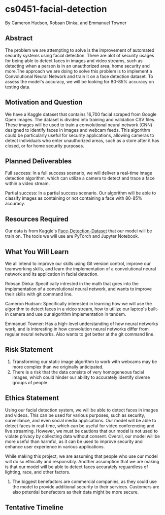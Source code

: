 # cs0451-facial-detection
By Cameron Hudson, Robsan Dinka, and Emmanuel Towner

## Abstract

The problem we are attempting to solve is the improvement of automated security systems using facial detection. There are alot of security usages for being able to detect faces in images and video streams, such as detecting when a person is in an unauthorized area, home security and more.The approach we are doing to solve this problem is to implement a Convolutional Neural Network and train it on a face detection dataset. To assess the model's accuracy, we will be looking for 80-85% accuracy on testing data. 

## Motivation and Question

We have a Kaggle dataset that contains 16,700 facial scraped from Google Open Images. The dataset is divided into training and validation CSV files. These images will be used to train a convolutional neural network (CNN) designed to identify faces in images and webcam feeds. This algorithm could be particularly useful for security applications, allowing cameras to detect individuals who enter unauthorized areas, such as a store after it has closed, or for home security purposes.

## Planned Deliverables

Full success: In a full success scenario, we will deliver a real-time image detection algorithm, which can utilize a camera to detect and trace a face within a video stream.

Partial success: In a partial success scenario. Our algorithm will be able to classify images as containing or not containing a face with 80-85% accuracy.

## Resources Required

Our data is from Kaggle's [Face-Detection-Dataset](https://www.kaggle.com/datasets/fareselmenshawii/face-detection-dataset) that our model will be train on. The tools we will use are PyTorch and Jupyter Notebook.

## What You Will Learn

We all intend to improve our skills using Git version control, improve our teamworking skills, and learn the implementation of a convolutional neural network and
its application in facial detection.

Robsan Dinka: Specifically intrested in the math that goes into the implementation of a convolutional neural network, and wants to improve their skills with git command line.

Cameron Hudson: Specifically interested in learning how we will use the algorithm to detect faces in a video stream, how to utilize our laptop's built-in camera and use our algorithm implementation in tandem. 

Emmanuel Towner: Has a high-level understanding of how neural networks work, and is interesting in how convolution neural networks differ from regular neural networks. Also wants to get better at the git command line.

## Risk Statement

1. Transforming our static image algorithm to work with webcams may be more complex than we originally anticipated.  
2. There is a risk that the data consists of very homogeneous facial images, which could hinder our ability to accurately identify diverse groups of people 

## Ethics Statement
Using our facial detection system, we will be able to detect faces in images and videos. This can be used for various purposes, such as security, surveillance, and even social media applications. Our model will be able to detect faces in real-time, which can be useful for video conferencing and live streaming. However, we must be cautions that our model is not used to violate privacy by collecting data without consent. Overall, our model will be more useful than harmful, as it can be used to improve security and enhance user experience in various applications.

While making this project, we are assuming that people who use our model will do so ethically and responsibly. Another assumption that we are making is that our model will be able to detect faces accurately reguardless of lighting, race, and other factors. 

1. The biggest benefactors are commercial companies, as they could use the model to provide additional security to their services. Customers are also potential benefactors as their data might be more secure. 


## Tentative Timeline
